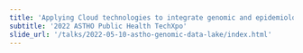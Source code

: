 ```yaml
---
title: 'Applying Cloud technologies to integrate genomic and epidemiological data'
subtitle: '2022 ASTHO Public Health TechXpo'
slide_url: '/talks/2022-05-10-astho-genomic-data-lake/index.html'
---
```

